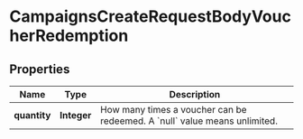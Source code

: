 

# CampaignsCreateRequestBodyVoucherRedemption


## Properties

| Name | Type | Description |
|------------ | ------------- | ------------- |
|**quantity** | **Integer** | How many times a voucher can be redeemed. A &#x60;null&#x60; value means unlimited. |



